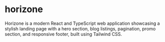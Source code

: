 # horizone
Horizone is a modern React and TypeScript web application showcasing a stylish landing page with a hero section, blog listings, pagination, promo section, and responsive footer, built using Tailwind CSS.
